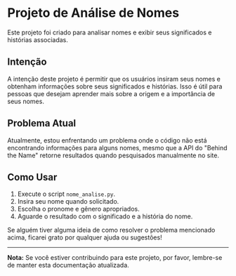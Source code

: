 # Projeto de Análise de Nomes

Este projeto foi criado para analisar nomes e exibir seus significados e histórias associadas.

## Intenção

A intenção deste projeto é permitir que os usuários insiram seus nomes e obtenham informações sobre seus significados e histórias. Isso é útil para pessoas que desejam aprender mais sobre a origem e a importância de seus nomes.

## Problema Atual

Atualmente, estou enfrentando um problema onde o código não está encontrando informações para alguns nomes, mesmo que a API do "Behind the Name" retorne resultados quando pesquisados manualmente no site.

## Como Usar

1. Execute o script `nome_analise.py`.
2. Insira seu nome quando solicitado.
3. Escolha o pronome e gênero apropriados.
4. Aguarde o resultado com o significado e a história do nome.

Se alguém tiver alguma ideia de como resolver o problema mencionado acima, ficarei grato por qualquer ajuda ou sugestões!

---

**Nota:** Se você estiver contribuindo para este projeto, por favor, lembre-se de manter esta documentação atualizada.
